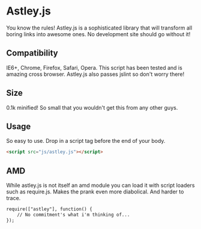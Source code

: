 Astley.js
=============
You know the rules! Astley.js is a sophisticated library that will transform all boring links into awesome ones.  No development site should go without it!

Compatibility
-------------
IE6+, Chrome, Firefox, Safari, Opera.  This script has been tested and is amazing cross browser. Astley.js also passes jslint so don't worry there!

Size
-------------
0.1k minified! So small that you wouldn't get this from any other guys.

Usage
-------------
So easy to use. Drop in a script tag before the end of your body.

``` html
<script src="js/astley.js"></script>
```

AMD
-------------
While astley.js is not itself an amd module you can load it with script loaders such as require.js.  Makes the prank even more diabolical.  And harder to trace.

``` html
require(["astley"], function() {
	// No commitment's what i'm thinking of...
});
```